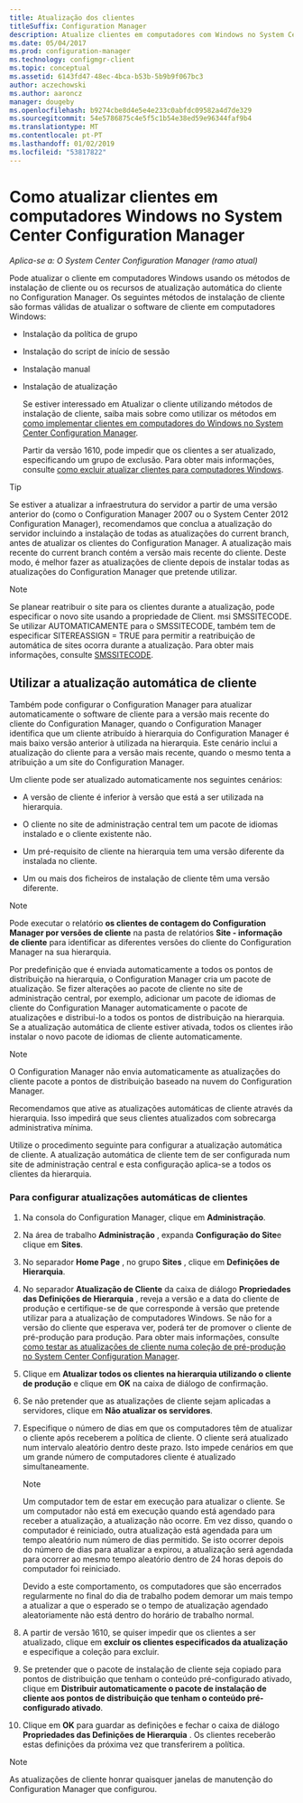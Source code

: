 ```yaml
---
title: Atualização dos clientes
titleSuffix: Configuration Manager
description: Atualize clientes em computadores com Windows no System Center Configuration Manager.
ms.date: 05/04/2017
ms.prod: configuration-manager
ms.technology: configmgr-client
ms.topic: conceptual
ms.assetid: 6143fd47-48ec-4bca-b53b-5b9b9f067bc3
author: aczechowski
ms.author: aaroncz
manager: dougeby
ms.openlocfilehash: b9274cbe8d4e5e4e233c0abfdc09582a4d7de329
ms.sourcegitcommit: 54e5786875c4e5f5c1b54e38ed59e96344faf9b4
ms.translationtype: MT
ms.contentlocale: pt-PT
ms.lasthandoff: 01/02/2019
ms.locfileid: "53817822"
---
```

# <a name="how-to-upgrade-clients-for-windows-computers-in-system-center-configuration-manager"></a>Como atualizar clientes em computadores Windows no System Center Configuration Manager

*Aplica-se a: O System Center Configuration Manager (ramo atual)*

Pode atualizar o cliente em computadores Windows usando os métodos de instalação de cliente ou os recursos de atualização automática do cliente no Configuration Manager. Os seguintes métodos de instalação de cliente são formas válidas de atualizar o software de cliente em computadores Windows:  

- Instalação da política de grupo  

- Instalação do script de início de sessão  

- Instalação manual  

- Instalação de atualização  

  Se estiver interessado em Atualizar o cliente utilizando métodos de instalação de cliente, saiba mais sobre como utilizar os métodos em [como implementar clientes em computadores do Windows no System Center Configuration Manager](../../../../core/clients/deploy/deploy-clients-to-windows-computers.md).

  Partir da versão 1610, pode impedir que os clientes a ser atualizado, especificando um grupo de exclusão. Para obter mais informações, consulte [como excluir atualizar clientes para computadores Windows](exclude-clients-windows.md).  


> [!TIP]  
>  Se estiver a atualizar a infraestrutura do servidor a partir de uma versão anterior do \(como o Configuration Manager 2007 ou o System Center 2012 Configuration Manager\), recomendamos que conclua a atualização do servidor incluindo a instalação de todas as atualizações do current branch, antes de atualizar os clientes do Configuration Manager.   A atualização mais recente do current branch contém a versão mais recente do cliente. Deste modo, é melhor fazer as atualizações de cliente depois de instalar todas as atualizações do Configuration Manager que pretende utilizar.

> [!NOTE]
> Se planear reatribuir o site para os clientes durante a atualização, pode especificar o novo site usando a propriedade de Client. msi SMSSITECODE. Se utilizar AUTOMATICAMENTE para o SMSSITECODE, também tem de especificar SITEREASSIGN = TRUE para permitir a reatribuição de automática de sites ocorra durante a atualização. Para obter mais informações, consulte [SMSSITECODE](../../deploy/about-client-installation-properties.md#smssitecode).

## <a name="use-automatic-client-upgrade"></a>Utilizar a atualização automática de cliente  
 Também pode configurar o Configuration Manager para atualizar automaticamente o software de cliente para a versão mais recente do cliente do Configuration Manager, quando o Configuration Manager identifica que um cliente atribuído à hierarquia do Configuration Manager é mais baixo versão anterior à utilizada na hierarquia. Este cenário inclui a atualização do cliente para a versão mais recente, quando o mesmo tenta a atribuição a um site do Configuration Manager.  

 Um cliente pode ser atualizado automaticamente nos seguintes cenários:  

-   A versão de cliente é inferior à versão que está a ser utilizada na hierarquia.  

-   O cliente no site de administração central tem um pacote de idiomas instalado e o cliente existente não.  

-   Um pré-requisito de cliente na hierarquia tem uma versão diferente da instalada no cliente.  

-   Um ou mais dos ficheiros de instalação de cliente têm uma versão diferente.  

> [!NOTE]  
>  Pode executar o relatório **os clientes de contagem do Configuration Manager por versões de cliente** na pasta de relatórios **Site - informação de cliente** para identificar as diferentes versões do cliente do Configuration Manager na sua hierarquia.  

 Por predefinição que é enviada automaticamente a todos os pontos de distribuição na hierarquia, o Configuration Manager cria um pacote de atualização. Se fizer alterações ao pacote de cliente no site de administração central, por exemplo, adicionar um pacote de idiomas de cliente do Configuration Manager automaticamente o pacote de atualizações e distribui-lo a todos os pontos de distribuição na hierarquia. Se a atualização automática de cliente estiver ativada, todos os clientes irão instalar o novo pacote de idiomas de cliente automaticamente.  

> [!NOTE]  
>  O Configuration Manager não envia automaticamente as atualizações do cliente pacote a pontos de distribuição baseado na nuvem do Configuration Manager.  

 Recomendamos que ative as atualizações automáticas de cliente através da hierarquia. Isso impedirá que seus clientes atualizados com sobrecarga administrativa mínima.  

 Utilize o procedimento seguinte para configurar a atualização automática de cliente. A atualização automática de cliente tem de ser configurada num site de administração central e esta configuração aplica-se a todos os clientes da hierarquia.  

### <a name="to-configure-automatic-client-upgrades"></a>Para configurar atualizações automáticas de clientes  

1.  Na consola do Configuration Manager, clique em **Administração**.  

2.  Na área de trabalho **Administração** , expanda **Configuração do Site**e clique em **Sites**.  

3.  No separador **Home Page** , no grupo **Sites** , clique em **Definições de Hierarquia**.  

4.  No separador **Atualização de Cliente** da caixa de diálogo **Propriedades das Definições de Hierarquia** , reveja a versão e a data do cliente de produção e certifique-se de que corresponde à versão que pretende utilizar para a atualização de computadores Windows.  Se não for a versão do cliente que esperava ver, poderá ter de promover o cliente de pré-produção para produção. Para obter mais informações, consulte [como testar as atualizações de cliente numa coleção de pré-produção no System Center Configuration Manager](../../../../core/clients/manage/upgrade/test-client-upgrades.md).  

5.  Clique em **Atualizar todos os clientes na hierarquia utilizando o cliente de produção** e clique em **OK** na caixa de diálogo de confirmação.  

6.  Se não pretender que as atualizações de cliente sejam aplicadas a servidores, clique em **Não atualizar os servidores**.  

7.  Especifique o número de dias em que os computadores têm de atualizar o cliente após receberem a política de cliente. O cliente será atualizado num intervalo aleatório dentro deste prazo. Isto impede cenários em que um grande número de computadores cliente é atualizado simultaneamente.

    > [!NOTE]
    > Um computador tem de estar em execução para atualizar o cliente. Se um computador não está em execução quando está agendado para receber a atualização, a atualização não ocorre. Em vez disso, quando o computador é reiniciado, outra atualização está agendada para um tempo aleatório num número de dias permitido. Se isto ocorrer depois do número de dias para atualizar a expirou, a atualização será agendada para ocorrer ao mesmo tempo aleatório dentro de 24 horas depois do computador foi reiniciado.
    >     
    > Devido a este comportamento, os computadores que são encerrados regularmente no final do dia de trabalho podem demorar um mais tempo a atualizar a que o esperado se o tempo de atualização agendado aleatoriamente não está dentro do horário de trabalho normal.

7. A partir de versão 1610, se quiser impedir que os clientes a ser atualizado, clique em **excluir os clientes especificados da atualização** e especifique a coleção para excluir.

8.  Se pretender que o pacote de instalação de cliente seja copiado para pontos de distribuição que tenham o conteúdo pré-configurado ativado, clique em **Distribuir automaticamente o pacote de instalação de cliente aos pontos de distribuição que tenham o conteúdo pré-configurado ativado**.  

9. Clique em **OK** para guardar as definições e fechar o caixa de diálogo **Propriedades das Definições de Hierarquia** . Os clientes receberão estas definições da próxima vez que transferirem a política.

>[!NOTE]
>As atualizações de cliente honrar quaisquer janelas de manutenção do Configuration Manager que configurou.
